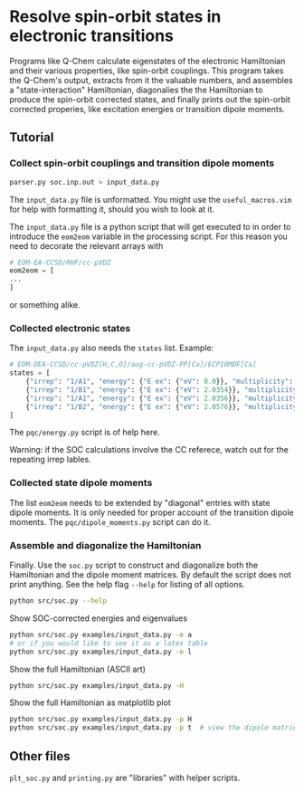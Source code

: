 # Resolve spin-orbit states in electronic transitions
Programs like Q-Chem calculate eigenstates of the electronic Hamiltonian and
their various properties, like spin-orbit couplings. This program takes the
Q-Chem's output, extracts from it the valuable numbers, and assembles a
"state-interaction" Hamiltonian, diagonalies the the Hamiltonian to produce the
spin-orbit corrected states, and finally prints out the spin-orbit corrected
properies, like excitation energies or transition dipole moments.

## Tutorial

### Collect spin-orbit couplings and transition dipole moments
```bash
parser.py soc.inp.out > input_data.py
```
The `input_data.py` file is unformatted. You might use the `useful_macros.vim`
for help with formatting it, should you wish to look at it.

The `input_data.py` file is a python script that will get executed to in order
to introduce the `eom2eom` variable in the processing script. For this reason
you need to decorate the relevant arrays with
```python
# EOM-EA-CCSD/RHF/cc-pVDZ
eom2eom = [
...
]
```
or something alike.

### Collected electronic states
The `input_data.py` also needs the `states` list. Example:
```python
# EOM-DEA-CCSD/cc-pVDZ[H,C,O]/aug-cc-pVDZ-PP[Ca]/ECP10MDF[Ca]
states = [
    {"irrep": "1/A1", "energy": {"E ex": {"eV": 0.0}}, "multiplicity": 1},
    {"irrep": "1/B1", "energy": {"E ex": {"eV": 2.0354}}, "multiplicity": 1},
    {"irrep": "1/A1", "energy": {"E ex": {"eV": 2.0356}}, "multiplicity": 3},
    {"irrep": "1/B2", "energy": {"E ex": {"eV": 2.0576}}, "multiplicity": 3},
]
```
The `pqc/energy.py` script is of help here. 

Warning: if the SOC calculations involve the CC referece, watch out for the
repeating irrep lables.

### Collected state dipole moments
The list `eom2eom` needs to be extended by "diagonal" entries with state dipole
moments. It is only needed for proper account of the transition dipole moments.
The `pqc/dipole_moments.py` script can do it.

### Assemble and diagonalize the Hamiltonian
Finally. Use the `soc.py` script to construct and diagonalize both the
Hamiltonian and the dipole moment matrices. By default the script does not
print anything. See the help flag `--help` for listing of all options.
```bash
python src/soc.py --help
```
Show SOC-corrected energies and eigenvalues
```bash
python src/soc.py examples/input_data.py -e a
# or if you would like to see it as a latex table
python src/soc.py examples/input_data.py -e l
```
Show the full Hamiltonian (ASCII art)
```bash
python src/soc.py examples/input_data.py -H
```
Show the full Hamiltonian as matplotlib plot
```bash
python src/soc.py examples/input_data.py -p H
python src/soc.py examples/input_data.py -p t  # view the dipole matrices
```

## Other files
`plt_soc.py` and `printing.py` are "libraries" with helper scripts.
